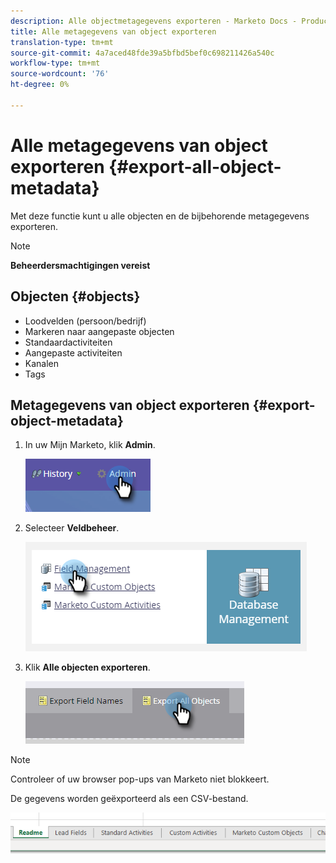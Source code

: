 ```yaml
---
description: Alle objectmetagegevens exporteren - Marketo Docs - Productdocumentatie
title: Alle metagegevens van object exporteren
translation-type: tm+mt
source-git-commit: 4a7aced48fde39a5bfbd5bef0c698211426a540c
workflow-type: tm+mt
source-wordcount: '76'
ht-degree: 0%

---
```



# Alle metagegevens van object exporteren {#export-all-object-metadata}

Met deze functie kunt u alle objecten en de bijbehorende metagegevens exporteren.

>[!NOTE]
>
>**Beheerdersmachtigingen vereist**

## Objecten {#objects}

* Loodvelden (persoon/bedrijf)
* Markeren naar aangepaste objecten
* Standaardactiviteiten
* Aangepaste activiteiten
* Kanalen
* Tags

## Metagegevens van object exporteren {#export-object-metadata}

1. In uw Mijn Marketo, klik **Admin**.

   ![](assets/export-all-object-metadata-1.png)

1. Selecteer **Veldbeheer**.

   ![](assets/export-all-object-metadata-2.png)

1. Klik **Alle objecten exporteren**.

   ![](assets/export-all-object-metadata-3.png)

>[!NOTE]
>
>Controleer of uw browser pop-ups van Marketo niet blokkeert.

De gegevens worden geëxporteerd als een CSV-bestand.

![](assets/export-all-object-metadata-4.png)
